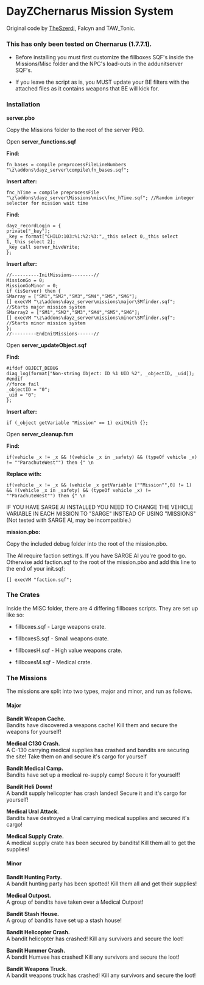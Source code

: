 DayZChernarus Mission System
=============
Original code by <a href="https://github.com/theszerdi">TheSzerdi</a>, Falcyn and TAW_Tonic.

<h3>This has only been tested on Chernarus (1.7.7.1).</h3>  

 * Before installing you must first customize the fillboxes SQF's inside the Missions/Misc folder and the NPC's load-outs in the addunitserver SQF's. 
 
 * If you leave the script as is, you MUST update your BE filters with the attached files as it contains weapons that BE will kick for.


<h3>Installation</h3>

<b>server.pbo</b>

Copy the Missions folder to the root of the server PBO.

Open <b>server_functions.sqf</b>

<b>Find:</b>

	fn_bases = compile preprocessFileLineNumbers "\z\addons\dayz_server\compile\fn_bases.sqf";
	
<b>Insert after:</b>
	
	fnc_hTime = compile preprocessFile "\z\addons\dayz_server\Missions\misc\fnc_hTime.sqf"; //Random integer selector for mission wait time
	
<b>Find:</b>
	
	dayz_recordLogin = {
	private["_key"];
	_key = format["CHILD:103:%1:%2:%3:",_this select 0,_this select 1,_this select 2];
	_key call server_hiveWrite;
	};
	
<b>Insert after:</b>
	
	//----------InitMissions--------//
    MissionGo = 0;
    MissionGoMinor = 0;
    if (isServer) then { 
    SMarray = ["SM1","SM2","SM3","SM4","SM5","SM6"];
    [] execVM "\z\addons\dayz_server\missions\major\SMfinder.sqf"; //Starts major mission system
    SMarray2 = ["SM1","SM2","SM3","SM4","SM5","SM6"];
    [] execVM "\z\addons\dayz_server\missions\minor\SMfinder.sqf"; //Starts minor mission system
    };
    //---------EndInitMissions------//

	
Open <b>server_updateObject.sqf</b>
	
<b>Find:</b>
	
    #ifdef OBJECT_DEBUG
    diag_log(format["Non-string Object: ID %1 UID %2", _objectID, _uid]);
	#endif
    //force fail
    _objectID = "0";
    _uid = "0";
	};
	
<b>Insert after:</b>  
	
    if (_object getVariable "Mission" == 1) exitWith {};
	

	
Open <b>server_cleanup.fsm</b>
 
<b>Find:</b>  
 
    if(vehicle _x != _x && !(vehicle _x in _safety) && (typeOf vehicle _x) != ""ParachuteWest"") then {" \n

<b>Replace with:</b>

    if(vehicle _x != _x && (vehicle _x getVariable [""Mission"",0] != 1) && !(vehicle _x in _safety) && (typeOf vehicle _x) != ""ParachuteWest"") then {" \n

	
	
IF YOU HAVE SARGE AI INSTALLED YOU NEED TO CHANGE THE VEHICLE VARIABLE IN EACH MISSION TO "SARGE" INSTEAD OF USING "MISSIONS" (Not tested with SARGE AI, may be incompatible.)


 
<b>mission.pbo:</b>

Copy the included debug folder into the root of the mission.pbo.
	
The AI require faction settings. If you have SARGE AI you're good to go. Otherwise add faction.sqf to the root of the mission.pbo and add this line to the end of your init.sqf:

    [] execVM "faction.sqf";
	

	
	
<h3>The Crates</h3>

Inside the MISC folder, there are 4 differing fillboxes scripts. They are set up like so:

* fillboxes.sqf - Large weapons crate.

* fillboxesS.sqf - Small weapons crate.

* fillboxesH.sqf - High value weapons crate.

* fillboxesM.sqf - Medical crate.

	
<h3>The Missions</h3>

The missions are split into two types, major and minor, and run as follows.


<h4>Major</h4>

<b>Bandit Weapon Cache.</b>  
Bandits have discovered a weapons cache! Kill them and secure the weapons for yourself!

<b>Medical C130 Crash.</b>  
A C-130 carrying medical supplies has crashed and bandits are securing the site! Take them on and secure it's cargo for yourself

<b>Bandit Medical Camp.</b>  
Bandits have set up a medical re-supply camp! Secure it for yourself!

<b>Bandit Heli Down!</b>  
A bandit supply helicopter has crash landed! Secure it and it's cargo for yourself!

<b>Medical Ural Attack.</b>  
Bandits have destroyed a Ural carrying medical supplies and secured it's cargo!

<b>Medical Supply Crate.</b>  
A medical supply crate has been secured by bandits! Kill them all to get the supplies!


<h4>Minor</h4>

<b>Bandit Hunting Party.</b>  
A bandit hunting party has been spotted! Kill them all and get their supplies!

<b>Medical Outpost.</b>  
A group of bandits have taken over a Medical Outpost!

<b>Bandit Stash House.</b>  
A group of bandits have set up a stash house!

<b>Bandit Helicopter Crash.</b>  
A bandit helicopter has crashed! Kill any survivors and secure the loot!

<b>Bandit Hummer Crash.</b>  
A bandit Humvee has crashed! Kill any survivors and secure the loot!

<b>Bandit Weapons Truck.</b>  
A bandit weapons truck has crashed! Kill any survivors and secure the loot!


		
	


	

